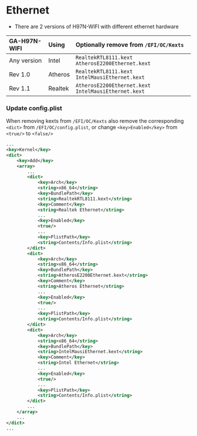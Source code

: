 # Ethernet

- There are 2 versions of H97N-WIFI with different ethernet hardware

| GA-H97N-WIFI   | Using     | Optionally remove from `/EFI/OC/Kexts`                |
|:---------------|:----------|:------------------------------------------------------|
| Any version    | Intel     | `RealtekRTL8111.kext` `AtherosE2200Ethernet.kext`     |
| Rev 1.0        | Atheros   | `RealtekRTL8111.kext` `IntelMausiEthernet.kext`       |
| Rev 1.1        | Realtek   | `AtherosE2200Ethernet.kext` `IntelMausiEthernet.kext` |

### Update config.plist

When removing kexts from `/EFI/OC/Kexts` also remove the corresponding `<dict>` from `/EFI/OC/config.plist`, or change `<key>Enabled</key>` from `<true/>` to `<false/>`

```xml
...
<key>Kernel</key>
<dict>
    <key>Add</key>
    <array>
        ...
        <dict>
            <key>Arch</key>
            <string>x86_64</string>
            <key>BundlePath</key>
            <string>RealtekRTL8111.kext</string>
            <key>Comment</key>
            <string>Realtek Ethernet</string>
            ...
            <key>Enabled</key>
            <true/>
            ...
            <key>PlistPath</key>
            <string>Contents/Info.plist</string>
        </dict>
        <dict>
            <key>Arch</key>
            <string>x86_64</string>
            <key>BundlePath</key>
            <string>AtherosE2200Ethernet.kext</string>
            <key>Comment</key>
            <string>Atheros Ethernet</string>
            ...
            <key>Enabled</key>
            <true/>
            ...
            <key>PlistPath</key>
            <string>Contents/Info.plist</string>
        </dict>
        <dict>
            <key>Arch</key>
            <string>x86_64</string>
            <key>BundlePath</key>
            <string>IntelMausiEthernet.kext</string>
            <key>Comment</key>
            <string>Intel Ethernet</string>
            ...
            <key>Enabled</key>
            <true/>
            ...
            <key>PlistPath</key>
            <string>Contents/Info.plist</string>
        </dict>
        ...
    </array>
    ...
</dict>
...
```
